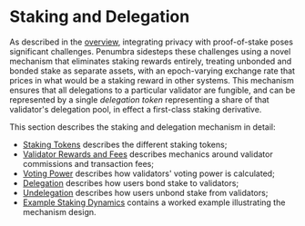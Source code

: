 # Staking and Delegation

As described in the [overview](./penumbra.md), integrating privacy with
proof-of-stake poses significant challenges.  Penumbra sidesteps these
challenges using a novel mechanism that eliminates staking rewards entirely,
treating unbonded and bonded stake as separate assets, with an epoch-varying
exchange rate that prices in what would be a staking reward in other systems.
This mechanism ensures that all delegations to a particular validator are
fungible, and can be represented by a single *delegation token* representing a
share of that validator's delegation pool, in effect a first-class staking
derivative.

This section describes the staking and delegation mechanism in detail:

- [Staking Tokens](./stake/tokens.md) describes the different staking tokens;
- [Validator Rewards and Fees](./stake/validator-rewards.md) describes mechanics around validator commissions and transaction fees;
- [Voting Power](./stake/voting-power.md) describes how validators' voting power is calculated;
- [Delegation](./stake/delegation.md) describes how users bond stake to validators;
- [Undelegation](./stake/undelegation.md) describes how users unbond stake from validators;
- [Example Staking Dynamics](./stake/example.md) contains a worked example illustrating the mechanism design.
